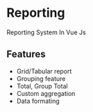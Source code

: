 # Reporting
Reporting System In Vue Js

## Features
  - Grid/Tabular report
  - Grouping feature
  - Total, Group Total
  - Custom aggregation
  - Data formating
 
